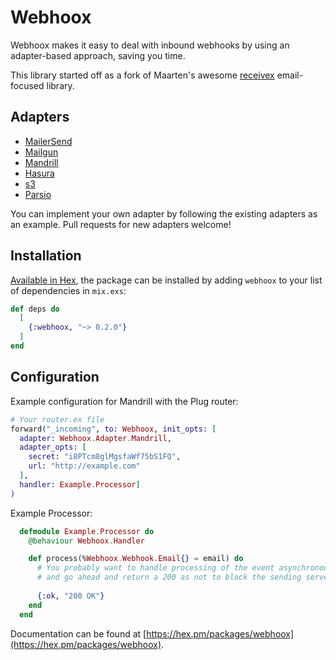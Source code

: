 # Webhoox

Webhoox makes it easy to deal with inbound webhooks by using an adapter-based approach, saving you time.

This library started off as a fork of Maarten's awesome [receivex](https://github.com/maartenvanvliet/receivex) email-focused library.

## Adapters

- [MailerSend](./lib/webhoox/adapters/mailersend.ex)
- [Mailgun](./lib/webhoox/adapters/mailgun.ex)
- [Mandrill](./lib/webhoox/adapters/mandrill.ex)
- [Hasura](./lib/webhoox/adapters/hasura.ex)
- [s3](./lib/webhoox/adapters/s3.ex)
- [Parsio](./lib/webhoox/adapters/parsio.ex)

You can implement your own adapter by following the existing adapters as an example. Pull requests for new adapters welcome!

## Installation

[Available in Hex](https://hex.pm/packages/webhoox), the package can be installed
by adding `webhoox` to your list of dependencies in `mix.exs`:

```elixir
def deps do
  [
    {:webhoox, "~> 0.2.0"}
  ]
end
```

## Configuration

Example configuration for Mandrill with the Plug router:

```elixir
# Your router.ex file
forward("_incoming", to: Webhoox, init_opts: [
  adapter: Webhoox.Adapter.Mandrill,
  adapter_opts: [
    secret: "i8PTcm8glMgsfaWf75bS1FQ",
    url: "http://example.com"
  ],
  handler: Example.Processor]
)
```

Example Processor:

```elixir
  defmodule Example.Processor do
    @behaviour Webhoox.Handler

    def process(%Webhoox.Webhook.Email{} = email) do
      # You probably want to handle processing of the event asynchronously
      # and go ahead and return a 200 as not to block the sending server
      
      {:ok, "200 OK"}
    end
  end
```

Documentation can be found at [https://hex.pm/packages/webhoox](https://hex.pm/packages/webhoox).

